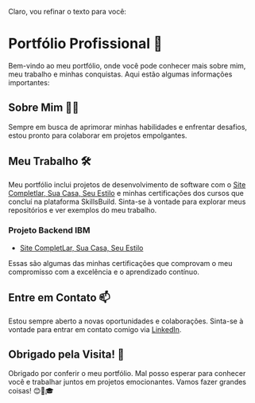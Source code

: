 Claro, vou refinar o texto para você:

# Portfólio Profissional 🚀

Bem-vindo ao meu portfólio, onde você pode conhecer mais sobre mim, meu trabalho e minhas conquistas. Aqui estão algumas informações importantes:

## Sobre Mim 🙋‍♂️

 Sempre em busca de aprimorar minhas habilidades e enfrentar desafios, estou pronto para colaborar em projetos empolgantes.

## Meu Trabalho 🛠️

Meu portfólio inclui projetos de desenvolvimento de software com o [Site Completlar, Sua Casa, Seu Estilo](https://github.com/EtecZl/IBM-SITE) e minhas certificações dos cursos que concluí na plataforma SkillsBuild. Sinta-se à vontade para explorar meus repositórios e ver exemplos do meu trabalho.

### Projeto Backend IBM

- [Site CompletLar, Sua Casa, Seu Estilo](https://github.com/EtecZl/IBM-SITE)

Essas são algumas das minhas certificações que comprovam o meu compromisso com a excelência e o aprendizado contínuo.

## Entre em Contato 📫

Estou sempre aberto a novas oportunidades e colaborações. Sinta-se à vontade para entrar em contato comigo via [LinkedIn](https://www.linkedin.com/in/gabriel-messias-b38207253/).

## Obrigado pela Visita! 👏

Obrigado por conferir o meu portfólio. Mal posso esperar para conhecer você e trabalhar juntos em projetos emocionantes. Vamos fazer grandes coisas! 😊🚀🎓
